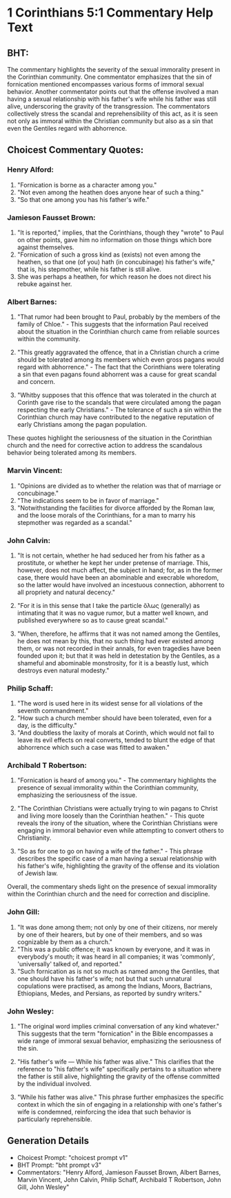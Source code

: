 # 1 Corinthians 5:1 Commentary Help Text

## BHT:
The commentary highlights the severity of the sexual immorality present in the Corinthian community. One commentator emphasizes that the sin of fornication mentioned encompasses various forms of immoral sexual behavior. Another commentator points out that the offense involved a man having a sexual relationship with his father's wife while his father was still alive, underscoring the gravity of the transgression. The commentators collectively stress the scandal and reprehensibility of this act, as it is seen not only as immoral within the Christian community but also as a sin that even the Gentiles regard with abhorrence.

## Choicest Commentary Quotes:
### Henry Alford:
1. "Fornication is borne as a character among you." 
2. "Not even among the heathen does anyone hear of such a thing." 
3. "So that one among you has his father's wife."

### Jamieson Fausset Brown:
1. "It is reported," implies, that the Corinthians, though they "wrote" to Paul on other points, gave him no information on those things which bore against themselves.
2. "Fornication of such a gross kind as (exists) not even among the heathen, so that one (of you) hath (in concubinage) his father's wife," that is, his stepmother, while his father is still alive.
3. She was perhaps a heathen, for which reason he does not direct his rebuke against her.

### Albert Barnes:
1. "That rumor had been brought to Paul, probably by the members of the family of Chloe." - This suggests that the information Paul received about the situation in the Corinthian church came from reliable sources within the community.

2. "This greatly aggravated the offence, that in a Christian church a crime should be tolerated among its members which even gross pagans would regard with abhorrence." - The fact that the Corinthians were tolerating a sin that even pagans found abhorrent was a cause for great scandal and concern.

3. "Whitby supposes that this offence that was tolerated in the church at Corinth gave rise to the scandals that were circulated among the pagan respecting the early Christians." - The tolerance of such a sin within the Corinthian church may have contributed to the negative reputation of early Christians among the pagan population.

These quotes highlight the seriousness of the situation in the Corinthian church and the need for corrective action to address the scandalous behavior being tolerated among its members.

### Marvin Vincent:
1. "Opinions are divided as to whether the relation was that of marriage or concubinage."
2. "The indications seem to be in favor of marriage."
3. "Notwithstanding the facilities for divorce afforded by the Roman law, and the loose morals of the Corinthians, for a man to marry his stepmother was regarded as a scandal."

### John Calvin:
1. "It is not certain, whether he had seduced her from his father as a prostitute, or whether he kept her under pretense of marriage. This, however, does not much affect, the subject in hand; for, as in the former case, there would have been an abominable and execrable whoredom, so the latter would have involved an incestuous connection, abhorrent to all propriety and natural decency." 

2. "For it is in this sense that I take the particle ὅλως (generally) as intimating that it was no vague rumor, but a matter well known, and published everywhere so as to cause great scandal."

3. "When, therefore, he affirms that it was not named among the Gentiles, he does not mean by this, that no such thing had ever existed among them, or was not recorded in their annals, for even tragedies have been founded upon it; but that it was held in detestation by the Gentiles, as a shameful and abominable monstrosity, for it is a beastly lust, which destroys even natural modesty."

### Philip Schaff:
1. "The word is used here in its widest sense for all violations of the seventh commandment."
2. "How such a church member should have been tolerated, even for a day, is the difficulty."
3. "And doubtless the laxity of morals at Corinth, which would not fail to leave its evil effects on real converts, tended to blunt the edge of that abhorrence which such a case was fitted to awaken."

### Archibald T Robertson:
1. "Fornication is heard of among you." - The commentary highlights the presence of sexual immorality within the Corinthian community, emphasizing the seriousness of the issue.

2. "The Corinthian Christians were actually trying to win pagans to Christ and living more loosely than the Corinthian heathen." - This quote reveals the irony of the situation, where the Corinthian Christians were engaging in immoral behavior even while attempting to convert others to Christianity.

3. "So as for one to go on having a wife of the father." - This phrase describes the specific case of a man having a sexual relationship with his father's wife, highlighting the gravity of the offense and its violation of Jewish law.

Overall, the commentary sheds light on the presence of sexual immorality within the Corinthian church and the need for correction and discipline.

### John Gill:
1. "It was done among them; not only by one of their citizens, nor merely by one of their hearers, but by one of their members, and so was cognizable by them as a church."
2. "This was a public offence; it was known by everyone, and it was in everybody's mouth; it was heard in all companies; it was 'commonly', 'universally' talked of, and reported."
3. "Such fornication as is not so much as named among the Gentiles, that one should have his father's wife; not but that such unnatural copulations were practised, as among the Indians, Moors, Bactrians, Ethiopians, Medes, and Persians, as reported by sundry writers."

### John Wesley:
1. "The original word implies criminal conversation of any kind whatever." This suggests that the term "fornication" in the Bible encompasses a wide range of immoral sexual behavior, emphasizing the seriousness of the sin.

2. "His father's wife — While his father was alive." This clarifies that the reference to "his father's wife" specifically pertains to a situation where the father is still alive, highlighting the gravity of the offense committed by the individual involved.

3. "While his father was alive." This phrase further emphasizes the specific context in which the sin of engaging in a relationship with one's father's wife is condemned, reinforcing the idea that such behavior is particularly reprehensible.


## Generation Details
- Choicest Prompt: "choicest prompt v1"
- BHT Prompt: "bht prompt v3"
- Commentators: "Henry Alford, Jamieson Fausset Brown, Albert Barnes, Marvin Vincent, John Calvin, Philip Schaff, Archibald T Robertson, John Gill, John Wesley"
